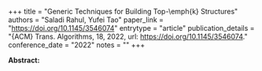 +++
title = "Generic Techniques for Building Top-\emph{k} Structures"
authors = "Saladi Rahul, Yufei Tao"
paper_link = "https://doi.org/10.1145/3546074"
entrytype = "article"
publication_details = "{ACM} Trans. Algorithms, 18, 2022, url: <a href='https://doi.org/10.1145/3546074' target='_blank'>https://doi.org/10.1145/3546074</a>."
conference_date = "2022"
notes = ""
+++

<b>Abstract:</b>
